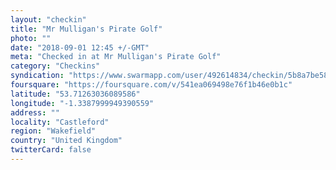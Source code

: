 ```yaml
---
layout: "checkin"
title: "Mr Mulligan's Pirate Golf"
photo: ""
date: "2018-09-01 12:45 +/-GMT"
meta: "Checked in at Mr Mulligan's Pirate Golf"
category: "Checkins"
syndication: "https://www.swarmapp.com/user/492614834/checkin/5b8a7be581a0ea0039540315"
foursquare: "https://foursquare.com/v/541ea069498e76f1b46e0b1c"
latitude: "53.71263036089586"
longitude: "-1.3387999949390559"
address: ""
locality: "Castleford"
region: "Wakefield"
country: "United Kingdom"
twitterCard: false
---
```


